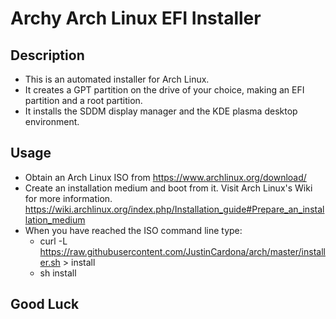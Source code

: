# Archy Arch Linux EFI Installer
## Description
- This is an automated installer for Arch Linux.
- It creates a GPT partition on the drive of your choice, making an EFI partition and a root partition.
- It installs the SDDM display manager and the KDE plasma desktop environment.
## Usage
- Obtain an Arch Linux ISO from https://www.archlinux.org/download/
- Create an installation medium and boot from it. Visit Arch Linux's Wiki for more information. https://wiki.archlinux.org/index.php/Installation_guide#Prepare_an_installation_medium
- When you have reached the ISO command line type:
    - curl -L https://raw.githubusercontent.com/JustinCardona/arch/master/installer.sh > install
    - sh install
## Good Luck 